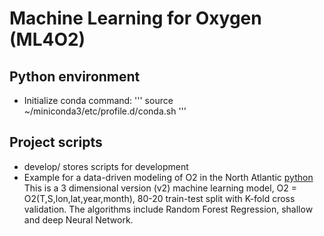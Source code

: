 # Machine Learning for Oxygen (ML4O2)

## Python environment
  - Initialize conda command:
    '''
    source ~/miniconda3/etc/profile.d/conda.sh
    '''

## Project scripts
  - develop/ stores scripts for development
  - Example for a data-driven modeling of O2 in the North Atlantic [python](https://github.com/takaito1/ML4O2/blob/main/o2mod_example_CV_v2.ipynb) This is a 3 dimensional version (v2) machine learning model, O2 = O2(T,S,lon,lat,year,month), 80-20 train-test split with K-fold cross validation. The algorithms include Random Forest Regression, shallow and deep Neural Network. 
